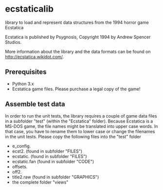ecstaticalib
============

library to load and represent data structures from the 1994 horror game Ecstatica

Ecstatica is published by Psygnosis, Copyright 1994 by Andrew Spencer Studios. 

More information about the library and the data formats can be found on http://ecstatica.wikidot.com/.

Prerequisites
-------------

* Python 3.x
* Ecstatica game files. Please purchase a legal copy of the game!

Assemble test data
------------------
In order to run the unit tests, the library requires a couple of game data files in a subfolder "test" (within the "Ecstatica" folder). Because Ecstatica is a MS-DOS game, the file names might be translated into upper case words. In that case, you have to rename them to lower case or change the filenames in the unit tests. Please copy the following files into the "test" folder

* e_config.
* ecst2. (found in subfolder "FILES")
* ecstatic. (found in subfolder "FILES")
* ecstatic.fan (found in subfolder "CODE")
* offsets.
* off2.
* title2.raw (found in subfolder "GRAPHICS")
* the complete folder "views"


